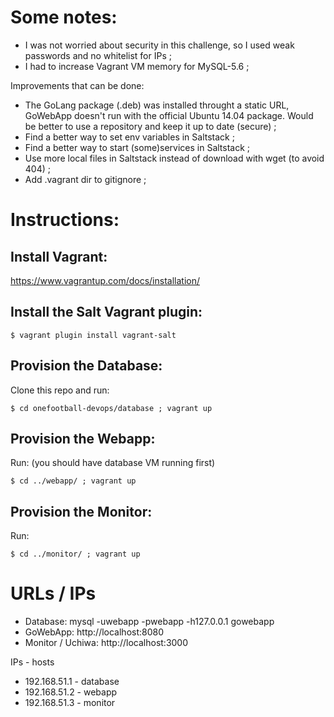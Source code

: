 # Some notes:

- I was not worried about security in this challenge, so I used weak passwords and no whitelist for IPs ;
- I had to increase Vagrant VM memory for MySQL-5.6 ;


Improvements that can be done:

- The GoLang package (.deb) was installed throught a static URL, GoWebApp doesn't run with the official Ubuntu 14.04 package. Would be better to use a repository and keep it up to date (secure) ;
- Find a better way to set env variables in Saltstack ;
- Find a better way to start (some)services in Saltstack ;
- Use more local files in Saltstack instead of download with wget (to avoid 404) ;
- Add .vagrant dir to gitignore ;


# Instructions:

## Install Vagrant: 
https://www.vagrantup.com/docs/installation/


## Install the Salt Vagrant plugin:  
~~~
$ vagrant plugin install vagrant-salt
~~~


## Provision the Database: 
Clone this repo and run: 
~~~
$ cd onefootball-devops/database ; vagrant up
~~~


## Provision the Webapp:
Run: (you should have database VM running first)
~~~
$ cd ../webapp/ ; vagrant up 
~~~


## Provision the Monitor:
Run: 
~~~
$ cd ../monitor/ ; vagrant up
~~~


# URLs / IPs
- Database: mysql -uwebapp -pwebapp -h127.0.0.1 gowebapp
- GoWebApp: http://localhost:8080
- Monitor / Uchiwa: http://localhost:3000

IPs - hosts 

- 192.168.51.1 - database
- 192.168.51.2 - webapp
- 192.168.51.3 - monitor
